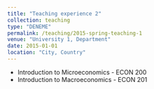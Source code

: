 ```yaml
---
title: "Teaching experience 2"
collection: teaching
type: "DENEME"
permalink: /teaching/2015-spring-teaching-1
venue: "University 1, Department"
date: 2015-01-01
location: "City, Country"
---
```


- Introduction to Microeconomics - ECON 200
- Introduction to Macroeconomics - ECON 201
